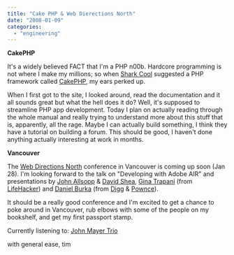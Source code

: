 ```yaml
---
title: "Cake PHP & Web Dierections North"
date: "2008-01-09"
categories: 
  - "engineering"
---
```


**CakePHP** 

It's a widely believed FACT that I'm a PHP n00b. Hardcore programming is not where I make my millions; so when [Shark Cool](http://sharkcool.net/ "http://sharkcool.net/") suggested a PHP framework called [CakePHP](http://www.cakephp.org), my ears perked up.

When I first got to the site, I looked around, read the documentation and it all sounds great but what the hell does it do? Well, it's supposed to streamline PHP app development. Today I plan on actually reading through the whole manual and really trying to understand more about this stuff that is, apparently, all the rage. Maybe I can actually build something, I think they have a tutorial on building a forum. This should be good, I haven't done anything actually interesting at work in months.

**Vancouver**

The [Web Directions North](http://north08.webdirections.org/?aff=tiwr "http://north08.webdirections.org/?aff=tiwr") conference in Vancouver is coming up soon (Jan 28). I'm looking forward to the talk on "Developing with Adobe AIR" and presentations by [John Allsopp](http://north08.webdirections.org/speakers/#allsopp) & [David Shea](http://north08.webdirections.org/speakers/#shea), [Gina Trapani](http://north08.webdirections.org/speakers/#trapani) (from [LifeHacker](http://lifehacker.com/ "http://lifehacker.com/")) and [Daniel Burka](http://north08.webdirections.org/speakers/#burka "http://north08.webdirections.org/speakers/#burka") (from [Digg](http://www.digg.com/ "Digg") & [Pownce](http://www.pownce.com "Pownce")).

It should be a really good conference and I'm excited to get a chance to poke around in Vancouver, rub elbows with some of the people on my bookshelf, and get my first passport stamp.

Currently listening to: [John Mayer Trio](http://www.johnmayertrio.com/ "http://www.johnmayertrio.com/")

with general ease, tim
